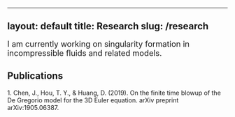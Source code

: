 ---
layout: default
title: Research
slug: /research
--


<font size="+1">
I am currently working on singularity formation in incompressible fluids and related models. 
</font>

<h2>Publications</h2>

<p>1. Chen, J., Hou, T. Y., & Huang, D. (2019). On the finite time blowup of the De Gregorio model for the 3D Euler equation. arXiv preprint arXiv:1905.06387.
</p>


<br />
